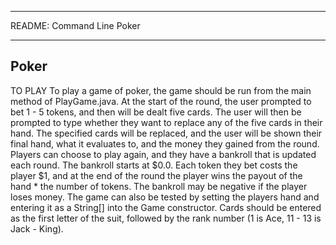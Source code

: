 **************************
README: Command Line Poker
**************************

Poker 
-----
TO PLAY
To play a game of poker, the game should be run from the main method of PlayGame.java. 
At the start of the round, the user prompted to bet 1 - 5 tokens, and then 
will be dealt five cards.  The user will then be prompted to type whether they want to
replace any of the five cards in their hand. The specified cards will be replaced, 
and the user will be shown their final hand, what it evaluates to, and the money they
gained from the round. Players can choose to play again, and they have a 
bankroll that is updated each round. The bankroll starts at $0.0.  Each 
token they bet costs the player $1, and at the end of the round the player
wins the payout of the hand * the number of tokens. The bankroll may be 
negative if the player loses money. The game can also be tested by setting the 
players hand and entering it as a String[] into the Game constructor. Cards should be
entered as the first letter of the suit, followed by the rank number (1 is Ace, 11 - 13 
is Jack - King). 
